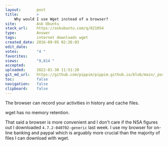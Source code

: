 ```yaml
---
layout:       post
title:        >
    Why would I use Wget instead of a browser?
site:         Ask Ubuntu
stack_url:    https://askubuntu.com/q/821054
type:         Answer
tags:         internet downloads wget
created_date: 2016-09-05 02:26:03
edit_date:    
votes:        "4 "
favorites:    
views:        "9,814 "
accepted:     
uploaded:     2022-01-30 11:51:20
git_md_url:   https://github.com/pippim/pippim.github.io/blob/main/_posts/2016/2016-09-05-Why-would-I-use-Wget-instead-of-a-browser_.md
toc:          false
navigation:   false
clipboard:    false
---
```


The browser can record your activities in history and cache files.

wget has no memory retention.

That said a browser is more convenient and I don't care if the NSA figures out I downloaded `4.7.2-040702-generic` last week. I use my browser for on-line banking and paypal which is arguably more crucial than the majority of files I can download with wget.
